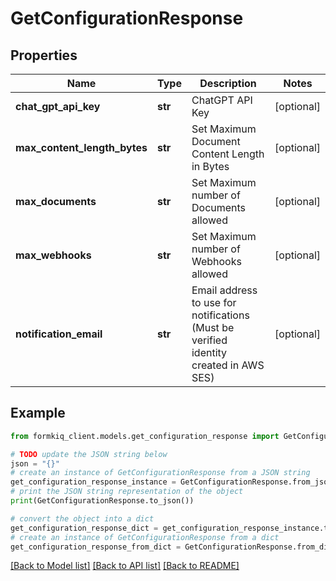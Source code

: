 # GetConfigurationResponse


## Properties

Name | Type | Description | Notes
------------ | ------------- | ------------- | -------------
**chat_gpt_api_key** | **str** | ChatGPT API Key | [optional] 
**max_content_length_bytes** | **str** | Set Maximum Document Content Length in Bytes | [optional] 
**max_documents** | **str** | Set Maximum number of Documents allowed | [optional] 
**max_webhooks** | **str** | Set Maximum number of Webhooks allowed | [optional] 
**notification_email** | **str** | Email address to use for notifications (Must be verified identity created in AWS SES) | [optional] 

## Example

```python
from formkiq_client.models.get_configuration_response import GetConfigurationResponse

# TODO update the JSON string below
json = "{}"
# create an instance of GetConfigurationResponse from a JSON string
get_configuration_response_instance = GetConfigurationResponse.from_json(json)
# print the JSON string representation of the object
print(GetConfigurationResponse.to_json())

# convert the object into a dict
get_configuration_response_dict = get_configuration_response_instance.to_dict()
# create an instance of GetConfigurationResponse from a dict
get_configuration_response_from_dict = GetConfigurationResponse.from_dict(get_configuration_response_dict)
```
[[Back to Model list]](../README.md#documentation-for-models) [[Back to API list]](../README.md#documentation-for-api-endpoints) [[Back to README]](../README.md)


